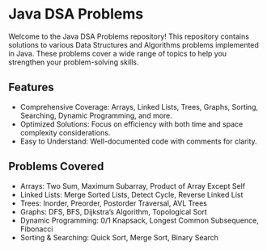 # Java DSA Problems
Welcome to the Java DSA Problems repository! This repository contains solutions to various Data Structures and Algorithms problems implemented in Java. 
These problems cover a wide range of topics to help you strengthen your problem-solving skills.

## Features
- Comprehensive Coverage: Arrays, Linked Lists, Trees, Graphs, Sorting, Searching, Dynamic Programming, and more.
- Optimized Solutions: Focus on efficiency with both time and space complexity considerations.
- Easy to Understand: Well-documented code with comments for clarity.

## Problems Covered
- Arrays: Two Sum, Maximum Subarray, Product of Array Except Self
- Linked Lists: Merge Sorted Lists, Detect Cycle, Reverse Linked List
- Trees: Inorder, Preorder, Postorder Traversal, AVL Trees
- Graphs: DFS, BFS, Dijkstra’s Algorithm, Topological Sort
- Dynamic Programming: 0/1 Knapsack, Longest Common Subsequence, Fibonacci
- Sorting & Searching: Quick Sort, Merge Sort, Binary Search
